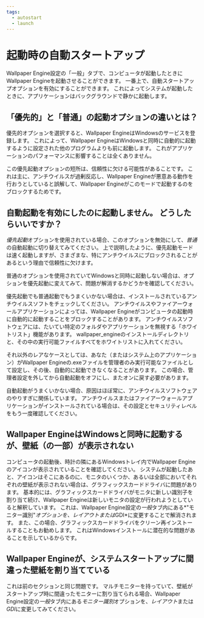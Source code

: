 ```yaml
---
tags:
  - autostart
  - launch
---
```


# 起動時の自動スタートアップ

Wallpaper Engine設定の「一般」タブで、コンピュータが起動したときにWallpaper Engineを起動させることができます。 一番上で、自動スタートアップオプションを有効にすることができます。 これによってシステムが起動したときに、アプリケーションはバックグラウンドで静かに起動します。

## 「優先的」と「普通」の起動オプションの違いとは？

優先的オプションを選択すると、Wallpaper EngineはWindowsのサービスを登録します。 これによって、Wallpaper EngineはWindowsと同時に自動的に起動するように設定された他のプログラムよりも前に起動します。 これがアプリケーションのパフォーマンスに影響することは全くありません。

この優先起動オプションの短所は、信頼性に欠ける可能性があることです。 これは主に、アンチウイルスが過剰反応し、Wallpaper Engineが悪意ある動作を行おうとしていると誤解して、Wallpaper Engineがこのモードで起動するのをブロックするためです。

## 自動起動を有効にしたのに起動しません。 どうしたらいいですか？

*優先起動*オプションを使用されている場合、このオプションを無効にして、*普通*の自動起動に切り替えてみてください。 上で説明したように、優先起動モードは速く起動しますが、さまざまな、特にアンチウイルスにブロックされることがあるという理由で信頼性に欠けます。

普通のオプションを使用されていてWindowsと同時に起動しない場合は、オプションを優先起動に変えてみて、問題が解消するかどうかを確認してください。

優先起動でも普通起動でもうまくいかない場合は、インストールされているアンチウイルスソフトをチェックしてください。 アンチウイルスやファイアーウォールアプリケーションによっては、Wallpaper Engineがコンピュータの起動時に自動的に起動することをブロックすることがあります。 アンチウイルスソフトウェアには、たいてい特定のフォルダやアプリケーションを無視する「ホワイトリスト」機能があります。 wallpaper_engineのインストールディレクトリと、その中の実行可能ファイルすべてをホワイトリストに入れてください。

それ以外のレアなケースとしては、あなた（またはシステム上のアプリケーション）がWallpaper Engineの.exeファイルを管理者のみ実行可能なファイルとして設定し、その後、自動的に起動できなくなることがあります。 この場合、管理者設定を外してから自動起動をオフにし、またオンに戻す必要があります。

自動起動がうまくいかない場合、原因はほぼ常に、アンチウイルスソフトウェアのやりすぎに関係しています。 アンチウイルスまたはファイアーウォールアプリケーションがインストールされている場合は、その設定とセキュリティレベルをもう一度確認してください。

## Wallpaper EngineはWindowsと同時に起動するが、壁紙（の一部）が表示されない

 コンピュータの起動後、時計の隣にあるWindowsトレイ内でWallpaper Engineのアイコンが表示されていることを確認してください。 システムが起動したあと、アイコンはそこにあるのに、モニタのいくつか、あるいは全部においてそれぞれの壁紙が表示されない場合は、グラフィックスカードドライバに問題があります。 基本的には、グラフィックスカードドライバがモニタに新しい識別子を割り当て続け、Wallpaper Engineは新しいモニタの設定が行われようとしていると解釈しています。 これは、Wallpaper Engine設定の*一般*タブ内にある*"モニター識別"*オプションを、*レイアウト*または*GDI*に変更することで解消されます。 また、この場合、グラフィックスカードドライバをクリーン再インストールすることもお勧めします。 これはWindowsインストールに潜在的な問題があることを示しているからです。

 ## Wallpaper Engineが、システムスタートアップに間違った壁紙を割り当てている

 これは前のセクションと同じ問題です。 マルチモニターを持っていて、壁紙がスタートアップ時に間違ったモニターに割り当てられる場合、Wallpaper Engine設定の*一般*タブ内にある*モニター識別*オプションを、*レイアウト*または*GDI*に変更してみてください。